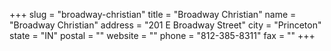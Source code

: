 +++
slug = "broadway-christian"
title = "Broadway Christian"
name = "Broadway Christian"
address = "201 E Broadway Street"
city = "Princeton"
state = "IN"
postal = ""
website = ""
phone = "812-385-8311"
fax = ""
+++
